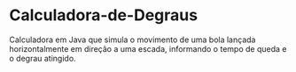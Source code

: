# Calculadora-de-Degraus
Calculadora em Java que simula o movimento de uma bola lançada horizontalmente em direção a uma escada, informando o tempo de queda e o degrau atingido.
